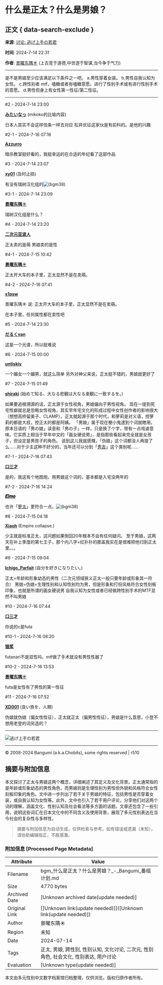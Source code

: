 # 什么是正太？什么是男娘？

## 正文 { data-search-exclude }


**来源**: [讨论: 逃げ上手の若君](https://bgm.tv/subject/424573)

**时间**: 2024-7-14 22:31

**作者**: [景曜东隅☀](https://bgm.tv/user/728471) (上古竞于道德,中世逐于智谋,当今争于气力)

---

是不是男娘至少应该满足以下条件之一吧。 
a.男性穿着女装。 
b.男性自我认知为女性。 
c.跨性别者 mtf，嗑糖或者有嗑糖意愿。进行了性别手术或有进行性别手术的意愿。 
d.男性但身上有女性第一性征/第二性征。

---

#2 - 2024-7-14 23:00

**[みたいなっ](https://bgm.tv/user/a10100wo)** (mikoko的比喻内容)

日本人其实不会这样信条一样去对应 松井优征这家伙是有前科的。是他的兴趣

#2-1 - 2024-7-16 07:16

**[Azzurro](https://bgm.tv/user/423736)**

暗杀教室挺好看的，我挺幸运的在合适的年纪看了这部作品

#3 - 2024-7-14 23:07

**[xy01](https://bgm.tv/user/589664)** (及时止损)

有没有瑞树汉化组的![(bgm38)](/img/smiles/tv/15.gif)

#3-1 - 2024-7-14 23:09

**[景曜东隅☀](https://bgm.tv/user/728471)**

瑞树汉化组是什么？

#4 - 2024-7-14 23:20

**[二次元亚波人](https://bgm.tv/user/770155)**

正太卖的是萌 男娘卖的是性

#4-1 - 2024-7-15 10:42

**[景曜东隅☀](https://bgm.tv/user/728471)**

正太开大车的本子里，正太显然不是在卖萌。

#4-2 - 2024-7-16 07:41

**[s1psw](https://bgm.tv/user/a3284729638)**

景曜东隅☀ 说: 正太开大车的本子里，正太显然不是在卖萌。

在本子里，任何属性都在卖性吧

#5 - 2024-7-14 23:30

**[だるくvan](https://bgm.tv/user/534642)**

这是一个光谱，所以挺难说

#6 - 2024-7-15 00:00

**[untiskiy](https://bgm.tv/user/457873)**

一个媚女一个媚男，就这么简单 另外对神父来说，正太挺不错的，男娘就更好了

#7 - 2024-7-15 01:49

**[shiraki](https://bgm.tv/user/shiraki)** (始めて知る、大なる悲観は大なる楽観に一致するを。)

如果要追根溯源的话，正太源于女性视角，男娘偏向于男性视角。 现在一提到死宅性癖就总是忽略女性视角，其实早年宅文化的形成过程中女性创作者的影响很大（想想高桥留美子、CLAMP）。正太就起源于那个时代，和萝莉是对义语，控萝莉的都是大叔，控正太的都是阿姨。 「男娘」属于现在梗小鬼逮到个词就瞎用。原本日语的「男の娘」读音和「男の子」一样，只是换了个字，带有一点戏谑意味。它实质上相当于早年中文的「画女硬说男」，是指那些看起来完全就是女孩子，但设定是男孩子的角色。 说到这儿我就感慨，「伪娘」这个词都没人再提了么……对于少主这种不好分的，当年还可以分到「[秀吉](https://bgm.tv/character/8937)」这个类别呢……

#7-1 - 2024-7-16 07:43

**[口三才](https://bgm.tv/user/652234)**

是的，我这有个地图炮，用男娘这个词的，基本都是入宅没两年的

#7-2 - 2024-7-16 14:24

**[𝑬𝒍𝒎𝒐](https://bgm.tv/user/e_onion)**

也许「[萝太](https://bgm.tv/character/15543)」更符合一点。![(bgm38)](/img/smiles/tv/15.gif)

#8 - 2024-7-15 04:18

**[Xiaoh](https://bgm.tv/user/436461)** (Empire collapse.)

少主就是标准正太，这问题如果倒回20年根本不会有任何疑问。 至于男娘，这两天在补上季度的第七王子，那个内八字+红扑扑的膝盖我实在是很难把他归到正太里。。。

#9 - 2024-7-15 09:04

**[Ichigo_Parfait](https://bgm.tv/user/lee960707)** (自分を好きになりたい。)

正太=年龄和形象幼态的男性（二次元领域狭义正太一般只要年龄或形象其一符合） 男娘=伪娘=生理性别和认知性别均为男，但是形象和打扮风格符合女性刻板印象，也就是所谓的画女硬说男 自我认知为女性或者已经做跨性别手术的MTF显然不叫男娘

#10 - 2024-7-16 07:44

**[口三才](https://bgm.tv/user/652234)**

你说的c是futa

#10-1 - 2024-7-16 08:20

**[银浆](https://bgm.tv/user/376958)**

futanari不是双性吗，mtf做了手术就没有男性性器了

#10-2 - 2024-7-16 13:53

**[景曜东隅☀](https://bgm.tv/user/728471)**

futa是女性有了男性的第一性征

#11 - 2024-7-16 07:52

**[XD001](https://bgm.tv/user/15775)** (良い旅を、人類)

伪娘就伪娘（偏女性性征），正太就正太（偏男性性征），男娘是什么意思，小登不想用老登的词另造的？

---

![逃げ上手の若君](https://lain.bgm.tv/r/100x100/pic/cover/l/32/14/424573_YYLzT.jpg)

---

© 2008-2024 Bangumi (a.k.a.Chobits), some rights reserved | r510
<!-- tcd_original_link https://bgm.tv/subject/topic/30961 -->


## 摘要与附加信息

<!-- tcd_abstract -->
本文探讨了正太与男娘这两个概念，详细阐述了其定义及文化背景。正太通常指的是年龄或形象幼态的男性角色，而男娘则是生理性别为男性但外貌和风格符合女性刻板印象的角色。文中进一步列出了若干关于男娘的特征，包括男性是否穿着女装，或自我认知为女性等。此外，文中也引入了若干用户评论，分享他们对这两个词的理解，涵盖文化、性别认知及社会看法等多方面的话题。文章还包含了一些引用，说明这些词汇在日本文化中的不同含义及使用背景，展现了多元性别表达在当今社会的复杂性与多样性。
<!-- tcd_abstract_end -->

> 摘要与附加信息为自动生成，仅供检索与参考。如有错误或遗漏（未知），请协助编辑指正，不胜感激。

### 附加信息 [Processed Page Metadata]

| Attribute       | Value                                  |
|-----------------|----------------------------------------|
| Filename        | bgm_什么是正太？什么是男娘？_-_Bangumi_番组计划.md                             |
| Size            | 4770 bytes                           |
| Archived Date   | [Unknown archived date(update needed)]                             |
| Original Link   | [[Unknown link(update needed)]]([Unknown link(update needed)])                       |
| Author          | 景曜东隅☀                               |
| Region          | 未知                               |
| Date            | 2024-07-14                                 |
| Tags            | 正太, 男娘, 跨性别, 性别认知, 文化讨论, 二次元, 性别角色, 社会文化, 性别表达, 用户讨论                                 |
| Evaluation            | [Unknown type(update needed)]                                 |
<!-- tcd_table_end -->

本文由多元性别中文数字档案馆归档整理，仅供浏览。版权归原作者所有。
